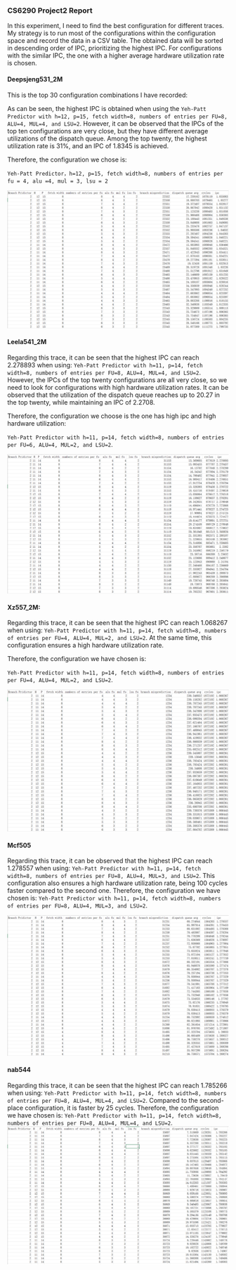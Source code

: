 ### CS6290 Project2 Report

In this experiment, I need to find the best configuration for different traces. My strategy is to run most of the configurations within the configuration space and record the data in a CSV table. The obtained data will be sorted in descending order of IPC, prioritizing the highest IPC. For configurations with the similar IPC, the one with a higher average hardware utilization rate is chosen.

#### Deepsjeng531_2M

This is the top 30 configuration combinations I have recorded:

As can be seen, the highest IPC is obtained when using the `Yeh-Patt Predictor with h=12, p=15, fetch width=8, numbers of entries per FU=8, ALU=4, MUL=4, and LSU=2`. However, it can be observed that the IPCs of the top ten configurations are very close, but they have different average utilizations of the dispatch queue. Among the top twenty, the highest utilization rate is 31%, and an IPC of 1.8345 is achieved.

Therefore, the configuration we chose is:

`Yeh-Patt Predictor，h=12, p=15, fetch width=8, numbers of entries per fu = 4, alu =4, mul = 3, lsu = 2`

![image-20240406220303222](pictures/image-20240406220303222.png)



#### Leela541_2M

Regarding this trace, it can be seen that the highest IPC can reach 2.278893 when using: `Yeh-Patt Predictor with h=11, p=14, fetch width=8, numbers of entries per FU=8, ALU=4, MUL=4, and LSU=2`. However, the IPCs of the top twenty configurations are all very close, so we need to look for configurations with high hardware utilization rates. It can be observed that the utilization of the dispatch queue reaches up to 20.27 in the top twenty, while maintaining an IPC of 2.2708.

Therefore, the configuration we choose is the one has high ipc and high hardware utilization:

`Yeh-Patt Predictor with h=11, p=14, fetch width=8, numbers of entries per FU=6, ALU=4, MUL=2, and LSU=2`.

![image-20240406221251552](pictures/image-20240406221251552.png)



#### Xz557_2M:

Regarding this trace, it can be seen that the highest IPC can reach 1.068267 when using: `Yeh-Patt Predictor with h=11, p=14, fetch width=8, numbers of entries per FU=4, ALU=4, MUL=2, and LSU=2`. At the same time, this configuration ensures a high hardware utilization rate.

Therefore, the configuration we have chosen is:

`Yeh-Patt Predictor with h=11, p=14, fetch width=8, numbers of entries per FU=4, ALU=4, MUL=2, and LSU=2`.

![image-20240406222026187](pictures/image-20240406222026187.png)



#### Mcf505

Regarding this trace, it can be observed that the highest IPC can reach 1.278557 when using: `Yeh-Patt Predictor with h=11, p=14, fetch width=8, numbers of entries per FU=8, ALU=4, MUL=3, and LSU=2`. This configuration also ensures a high hardware utilization rate, being 100 cycles faster compared to the second one. Therefore, the configuration we have chosen is: `Yeh-Patt Predictor with h=11, p=14, fetch width=8, numbers of entries per FU=8, ALU=4, MUL=3, and LSU=2`.

![image-20240407005709503](pictures/image-20240407005709503.png)



#### nab544

Regarding this trace, it can be seen that the highest IPC can reach 1.785266 when using: `Yeh-Patt Predictor with h=11, p=14, fetch width=8, numbers of entries per FU=8, ALU=4, MUL=4, and LSU=2`. Compared to the second-place configuration, it is faster by 25 cycles. Therefore, the configuration we have chosen is: `Yeh-Patt Predictor with h=11, p=14, fetch width=8, numbers of entries per FU=8, ALU=4, MUL=4, and LSU=2`.![image-20240407012512344](pictures/image-20240407012512344.png)